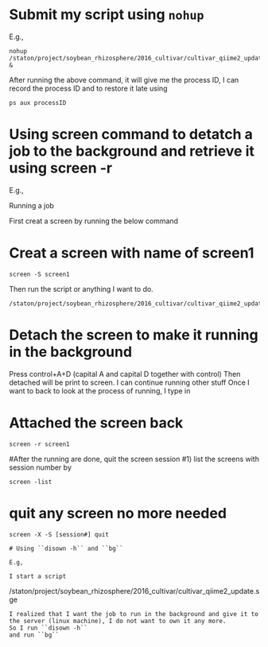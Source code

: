 # Submit my script using ``nohup``
E.g.,


```
nohup /staton/project/soybean_rhizosphere/2016_cultivar/cultivar_qiime2_update.sge &
```
After running the above command, it will give me the process ID, I can record the process ID and to restore it late using
```
ps aux processID
```

# Using screen command to detatch a job to the background and retrieve it using screen -r

E.g.,

Running a job

First creat a screen by running the below command
# Creat a screen with name of screen1
``` 
screen -S screen1
```
Then run the script or anything I want to do.
```
/staton/project/soybean_rhizosphere/2016_cultivar/cultivar_qiime2_update.sge
```
# Detach the screen to make it running in the background

Press control+A+D (capital A and capital D together with control)
Then detached will be print to screen.
I can continue running other stuff
Once I want to back to look at the process of running, I type in

# Attached the screen back
```
screen -r screen1
```
#After the running are done, quit the screen session
#1) list the screens with session number by

```
screen -list
```
# quit any screen no more needed

```
screen -X -S [session#] quit

# Using ``disown -h`` and ``bg``

E.g,

I start a script
```
/staton/project/soybean_rhizosphere/2016_cultivar/cultivar_qiime2_update.sge
```
I realized that I want the job to run in the background and give it to the server (linux machine), I do not want to own it any more.
So I run ``disown -h``
and run ``bg``
